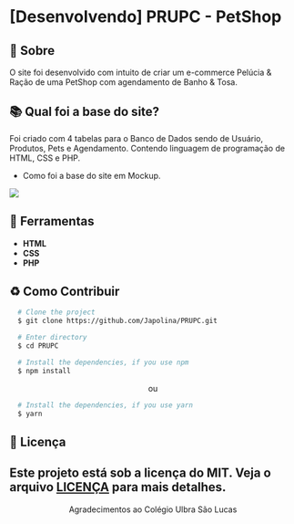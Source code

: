# [Desenvolvendo] PRUPC - PetShop

## 📘 Sobre

O site foi desenvolvido com intuito de criar um e-commerce Pelúcia & Ração de uma PetShop com agendamento de Banho & Tosa.


## 📚 Qual foi a base do site?

Foi criado com 4 tabelas para o Banco de Dados sendo de Usuário, Produtos, Pets e Agendamento. Contendo linguagem de programação de HTML, CSS e PHP.
-  Como foi a base do site em Mockup.


  
<img src="/PRUPC/img/mockup site" />





## 🔨 Ferramentas
- **HTML**
- **CSS**
- **PHP**



## ♻️ Como Contribuir

```bash
  # Clone the project
  $ git clone https://github.com/Japolina/PRUPC.git
```

```bash
  # Enter directory
  $ cd PRUPC
```

```bash
  # Install the dependencies, if you use npm
  $ npm install
```

<p align="center">ou</p>

```bash
  # Install the dependencies, if you use yarn
  $ yarn
```


## 📜 Licença

Este projeto está sob a licença do MIT. Veja o arquivo <a href="https://github.com/Japolina/PRUPC/blob/main/LICENSE">LICENÇA</a> para mais detalhes.
---


<p align="center">Agradecimentos ao Colégio Ulbra São Lucas</p>
